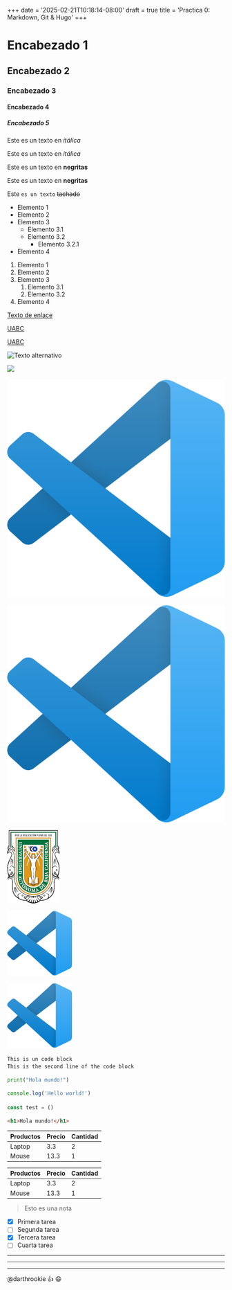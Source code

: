 +++
date = '2025-02-21T10:18:14-08:00'
draft = true
title = 'Practica 0: Markdown, Git & Hugo'
+++

<!-- Esto es un comentario -->

# Encabezado 1

## Encabezado 2

### Encabezado 3

#### Encabezado 4

##### Encabezado 5

<!-- Itálicas -->
Este es un texto en *itálica*

Este es un texto en _itálica_

<!-- Negritas -->
Este es un texto en **negritas**

Este es un texto en __negritas__

<!-- Tachado -->
Este `es un texto` ~~tachado~~

<!-- UL -->
* Elemento 1
* Elemento 2
* Elemento 3
  * Elemento 3.1
  * Elemento 3.2
    * Elemento 3.2.1
* Elemento 4

<!-- OL -->
1. Elemento 1
1. Elemento 2
1. Elemento 3
   1. Elemento 3.1
   1. Elemento 3.2
1. Elemento 4

<!-- Enlaces -->
[Texto de enlace](http://www.google.com "Texto del tooltip")

[UABC](http://www.uabc.mx)

[UABC](http://www.uabc.mx "Sitio Universitario")

<!-- Imágenes -->
![Texto alternativo](https://external-content.duckduckgo.com/iu/?u=http%3A%2F%2Fstatic1.squarespace.com%2Fstatic%2F5ebcca7f7f65d31a43edfef6%2F5ebcd958df01df114d669a34%2F5f03dd0184f202595f2ad77a%2F1622451908205%2Fgeneric_brands_web_700x650.jpg%3Fformat%3D1500w&f=1&nofb=1&ipt=d524d8e414f48948be0877194d46f534da4e88df62b1ad080c17f8e040b717ce&ipo=images)

![](https://external-content.duckduckgo.com/iu/?u=http%3A%2F%2Fstatic1.squarespace.com%2Fstatic%2F5ebcca7f7f65d31a43edfef6%2F5ebcd958df01df114d669a34%2F5f03dd0184f202595f2ad77a%2F1622451908205%2Fgeneric_brands_web_700x650.jpg%3Fformat%3D1500w&f=1&nofb=1&ipt=d524d8e414f48948be0877194d46f534da4e88df62b1ad080c17f8e040b717ce&ipo=images)

![Logo Vscode](./images/vscode.png)

![Logo Vscode](./images/vscode.png "Tooltip de la imágen")

[![Escudo de UABC](./images/uabc.png)](http://www.uabc.mx "Sitio Universitario")

<img src="./images/vscode.png" alt="vscode image" width="150" height="auto">

[<img src="./images/vscode.png" alt="vscode image" width="150" height="auto">](http://www.vscode.com)

<!-- Bloques de código -->
```txt
This is un code block
This is the second line of the code block
```

```python
print("Hola mundo!")
```

```javascript
console.log('Hello world!')

const test = ()
```

```html
<h1>Hola mundo!</h1>
```

<!-- Tablas -->
| Productos | Precio | Cantidad |
| - | - | - |
| Laptop | 3.3 | 2 |
| Mouse | 13.3 | 1 |

| Productos | Precio | Cantidad |
| --------- | ------ | -------- |
| Laptop    | 3.3    | 2        |
| Mouse     | 13.3   | 1        |

<!-- Notas -->
> Esto es una nota

<!-- Tareas -->
* [x] Primera tarea
* [ ] Segunda tarea
* [x] Tercera tarea
* [ ] Cuarta tarea

<!-- Divisores horizontales -->
***

---

___

<!-- Menciones -->
@darthrookie :+1: :smile:
